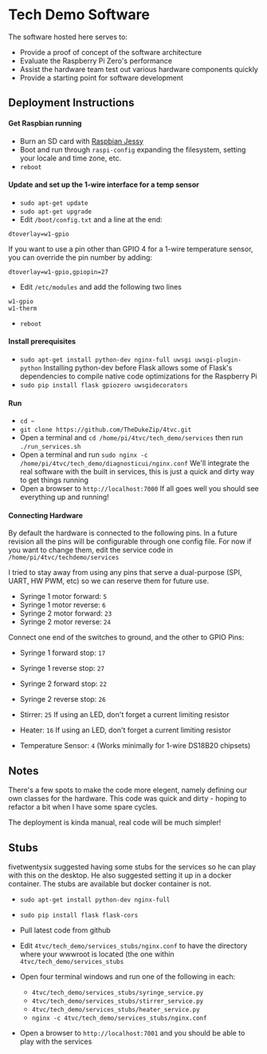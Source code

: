 # Tech Demo Software

The software hosted here serves to:

 * Provide a proof of concept of the software architecture
 * Evaluate the Raspberry Pi Zero's performance
 * Assist the hardware team test out various hardware components quickly
 * Provide a starting point for software development

## Deployment Instructions

#### Get Raspbian running
* Burn an SD card with [Raspbian Jessy](https://www.raspberrypi.org/downloads/raspbian/)
* Boot and run through ```raspi-config``` expanding the filesystem, setting your locale and time zone, etc.
* ```reboot```

#### Update and set up the 1-wire interface for a temp sensor
* ```sudo apt-get update```
* ```sudo apt-get upgrade```
* Edit ```/boot/config.txt``` and a line at the end: 
```
dtoverlay=w1-gpio
``` 
If you want to use a pin other than GPIO 4 for a 1-wire temperature sensor, you can override the pin number by adding: 
```
dtoverlay=w1-gpio,gpiopin=27
```
* Edit ```/etc/modules``` and add the following two lines 
```
w1-gpio
w1-therm
```
* ```reboot```

#### Install prerequisites
* ```sudo apt-get install python-dev nginx-full uwsgi uwsgi-plugin-python``` Installing python-dev before Flask allows some of Flask's dependencies to compile native code optimizations for the Raspberry Pi
* ```sudo pip install flask gpiozero uwsgidecorators```

#### Run
* ```cd ~```
* ```git clone https://github.com/TheDukeZip/4tvc.git```
* Open a terminal and ```cd /home/pi/4tvc/tech_demo/services``` then run ```./run_services.sh```
* Open a terminal and run ```sudo nginx -c /home/pi/4tvc/tech_demo/diagnosticui/nginx.conf```
We'll integrate the real software with the built in services, this is just a quick and dirty way to get things running
* Open a browser to ```http://localhost:7000``` If all goes well you should see everything up and running!

#### Connecting Hardware
By default the hardware is connected to the following pins. In a future revision all the pins will be configurable through one config file. For now if you want to change them, edit the service code in ```/home/pi/4tvc/techdemo/services```

I tried to stay away from using any pins that serve a dual-purpose (SPI, UART, HW PWM, etc) so we can reserve them for future use.

* Syringe 1 motor forward: ```5```
* Syringe 1 motor reverse: ```6```
* Syringe 2 motor forward: ```23```
* Syringe 2 motor reverse: ```24```

Connect one end of the switches to ground, and the other to GPIO Pins:
* Syringe 1 forward stop: ```17```
* Syringe 1 reverse stop: ```27```
* Syringe 2 forward stop: ```22```
* Syringe 2 reverse stop: ```26```

* Stirrer: ```25``` If using an LED, don't forget a current limiting resistor

* Heater: ```16``` If using an LED, don't forget a current limiting resistor
* Temperature Sensor: ```4``` (Works minimally for 1-wire DS18B20 chipsets)


## Notes

There's a few spots to make the code more elegent, namely defining our own classes for the hardware. This code was quick and dirty - hoping to refactor a bit when I have some spare cycles.

The deployment is kinda manual, real code will be much simpler!


## Stubs

fivetwentysix suggested having some stubs for the services so he can play with this on the desktop. He also suggested setting it up in a docker container. The stubs are available but docker container is not.

* ```sudo apt-get install python-dev nginx-full```
* ```sudo pip install flask flask-cors``` 

* Pull latest code from github

* Edit ```4tvc/tech_demo/services_stubs/nginx.conf``` to have the directory where your wwwroot is located (the one within ```4tvc/tech_demo/services_stubs```
* Open four terminal windows and run one of the following in each:
  * ```4tvc/tech_demo/services_stubs/syringe_service.py```
  * ```4tvc/tech_demo/services_stubs/stirrer_service.py```
  * ```4tvc/tech_demo/services_stubs/heater_service.py```
  * ```nginx -c 4tvc/tech_demo/services_stubs/nginx.conf```

* Open a browser to ```http://localhost:7001``` and you should be able to play with the services


